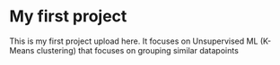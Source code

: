 # My first project
This is my first project upload here. It focuses on Unsupervised ML (K-Means clustering) that focuses on grouping similar datapoints
